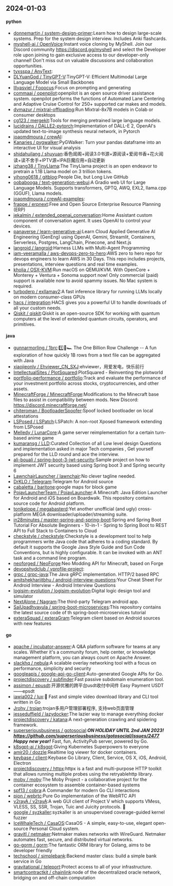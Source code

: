## 2024-01-03

#### python
* [donnemartin / system-design-primer](https://github.com/donnemartin/system-design-primer):Learn how to design large-scale systems. Prep for the system design interview. Includes Anki flashcards.
* [myshell-ai / OpenVoice](https://github.com/myshell-ai/OpenVoice):Instant voice cloning by MyShell. Join our Discord community https://discord.gg/myshell and select the Developer role upon joining to gain exclusive access to our developer-only channel! Don't miss out on valuable discussions and collaboration opportunities.
* [tyxsspa / AnyText](https://github.com/tyxsspa/AnyText):
* [DLYuanGod / TinyGPT-V](https://github.com/DLYuanGod/TinyGPT-V):TinyGPT-V: Efficient Multimodal Large Language Model via Small Backbones
* [lllyasviel / Fooocus](https://github.com/lllyasviel/Fooocus):Focus on prompting and generating
* [commaai / openpilot](https://github.com/commaai/openpilot):openpilot is an open source driver assistance system. openpilot performs the functions of Automated Lane Centering and Adaptive Cruise Control for 250+ supported car makes and models.
* [dvmazur / mixtral-offloading](https://github.com/dvmazur/mixtral-offloading):Run Mixtral-8x7B models in Colab or consumer desktops
* [cg123 / mergekit](https://github.com/cg123/mergekit):Tools for merging pretrained large language models.
* [lucidrains / DALLE2-pytorch](https://github.com/lucidrains/DALLE2-pytorch):Implementation of DALL-E 2, OpenAI's updated text-to-image synthesis neural network, in Pytorch
* [joaomdmoura / crewAI](https://github.com/joaomdmoura/crewAI):
* [Kanaries / pygwalker](https://github.com/Kanaries/pygwalker):PyGWalker: Turn your pandas dataframe into an interactive UI for visual analysis
* [shidahuilang / shuyuan](https://github.com/shidahuilang/shuyuan):香色闺阁+阅读3.0书源+源阅读+爱阅书香+花火阅读+读不舍手+IPTV源+IPA巨魔应用=自动更新
* [jzhang38 / TinyLlama](https://github.com/jzhang38/TinyLlama):The TinyLlama project is an open endeavor to pretrain a 1.1B Llama model on 3 trillion tokens.
* [yihong0618 / gitblog](https://github.com/yihong0618/gitblog):People Die, but Long Live GitHub
* [oobabooga / text-generation-webui](https://github.com/oobabooga/text-generation-webui):A Gradio web UI for Large Language Models. Supports transformers, GPTQ, AWQ, EXL2, llama.cpp (GGUF), Llama models.
* [joaomdmoura / crewAI-examples](https://github.com/joaomdmoura/crewAI-examples):
* [frappe / erpnext](https://github.com/frappe/erpnext):Free and Open Source Enterprise Resource Planning (ERP)
* [jekalmin / extended_openai_conversation](https://github.com/jekalmin/extended_openai_conversation):Home Assistant custom component of conversation agent. It uses OpenAI to control your devices.
* [panaverse / learn-generative-ai](https://github.com/panaverse/learn-generative-ai):Learn Cloud Applied Generative AI Engineering (GenEng) using OpenAI, Gemini, Streamlit, Containers, Serverless, Postgres, LangChain, Pinecone, and Next.js
* [langroid / langroid](https://github.com/langroid/langroid):Harness LLMs with Multi-Agent Programming
* [iam-veeramalla / aws-devops-zero-to-hero](https://github.com/iam-veeramalla/aws-devops-zero-to-hero):AWS zero to hero repo for devops engineers to learn AWS in 30 Days. This repo includes projects, presentations, interview questions and real time examples.
* [kholia / OSX-KVM](https://github.com/kholia/OSX-KVM):Run macOS on QEMU/KVM. With OpenCore + Monterey + Ventura + Sonoma support now! Only commercial (paid) support is available now to avoid spammy issues. No Mac system is required.
* [turboderp / exllamav2](https://github.com/turboderp/exllamav2):A fast inference library for running LLMs locally on modern consumer-class GPUs
* [hacs / integration](https://github.com/hacs/integration):HACS gives you a powerful UI to handle downloads of all your custom needs.
* [Qiskit / qiskit](https://github.com/Qiskit/qiskit):Qiskit is an open-source SDK for working with quantum computers at the level of extended quantum circuits, operators, and primitives.

#### java
* [gunnarmorling / 1brc](https://github.com/gunnarmorling/1brc):1️⃣🐝🏎️ The One Billion Row Challenge -- A fun exploration of how quickly 1B rows from a text file can be aggregated with Java
* [xiaojieonly / Ehviewer_CN_SXJ](https://github.com/xiaojieonly/Ehviewer_CN_SXJ):ehviewer，用爱发电，快乐前行
* [IntellectualSites / PlotSquared](https://github.com/IntellectualSites/PlotSquared):PlotSquared - Reinventing the plotworld
* [portfolio-performance / portfolio](https://github.com/portfolio-performance/portfolio):Track and evaluate the performance of your investment portfolio across stocks, cryptocurrencies, and other assets.
* [MinecraftForge / MinecraftForge](https://github.com/MinecraftForge/MinecraftForge):Modifications to the Minecraft base files to assist in compatibility between mods. New Discord: https://discord.minecraftforge.net/
* [chiteroman / BootloaderSpoofer](https://github.com/chiteroman/BootloaderSpoofer):Spoof locked bootloader on local attestations
* [LSPosed / LSPatch](https://github.com/LSPosed/LSPatch):LSPatch: A non-root Xposed framework extending from LSPosed
* [Melledy / LunarCore](https://github.com/Melledy/LunarCore):A game server reimplementation for a certain turn-based anime game
* [kumaransg / LLD](https://github.com/kumaransg/LLD):Curated Collection of all Low level design Questions and implementation asked in major Tech companies , Get yourself prepared for the LLD round and ace the interview.
* [ali-bouali / spring-boot-3-jwt-security](https://github.com/ali-bouali/spring-boot-3-jwt-security):Sample project on how to implement JWT security based using Spring boot 3 and Spring security 6
* [LawnchairLauncher / lawnchair](https://github.com/LawnchairLauncher/lawnchair):No clever tagline needed.
* [DrKLO / Telegram](https://github.com/DrKLO/Telegram):Telegram for Android source
* [cabaletta / baritone](https://github.com/cabaletta/baritone):google maps for block game
* [PojavLauncherTeam / PojavLauncher](https://github.com/PojavLauncherTeam/PojavLauncher):A Minecraft: Java Edition Launcher for Android and iOS based on Boardwalk. This repository contains source code for Android platform.
* [tonikelope / megabasterd](https://github.com/tonikelope/megabasterd):Yet another unofficial (and ugly) cross-platform MEGA downloader/uploader/streaming suite.
* [in28minutes / master-spring-and-spring-boot](https://github.com/in28minutes/master-spring-and-spring-boot):Spring and Spring Boot Tutorial For Absolute Beginners - 10-in-1 - Spring to Spring Boot to REST API to Full Stack to Containers to Cloud
* [checkstyle / checkstyle](https://github.com/checkstyle/checkstyle):Checkstyle is a development tool to help programmers write Java code that adheres to a coding standard. By default it supports the Google Java Style Guide and Sun Code Conventions, but is highly configurable. It can be invoked with an ANT task and a command line program.
* [neoforged / NeoForge](https://github.com/neoforged/NeoForge):Neo Modding API for Minecraft, based on Forge
* [devopshydclub / vprofile-project](https://github.com/devopshydclub/vprofile-project):
* [grpc / grpc-java](https://github.com/grpc/grpc-java):The Java gRPC implementation. HTTP/2 based RPC
* [amitshekhariitbhu / android-interview-questions](https://github.com/amitshekhariitbhu/android-interview-questions):Your Cheat Sheet For Android Interview - Android Interview Questions
* [logisim-evolution / logisim-evolution](https://github.com/logisim-evolution/logisim-evolution):Digital logic design tool and simulator
* [NextAlone / Nagram](https://github.com/NextAlone/Nagram):The third-party Telegram android app.
* [SaiUpadhyayula / spring-boot-microservices](https://github.com/SaiUpadhyayula/spring-boot-microservices):This repository contains the latest source code of th spring-boot-microservices tutorial
* [exteraSquad / exteraGram](https://github.com/exteraSquad/exteraGram):Telegram client based on Android sources with new features

#### go
* [apache / incubator-answer](https://github.com/apache/incubator-answer):A Q&A platform software for teams at any scales. Whether it's a community forum, help center, or knowledge management platform, you can always count on Apache Answer.
* [slackhq / nebula](https://github.com/slackhq/nebula):A scalable overlay networking tool with a focus on performance, simplicity and security
* [googleapis / google-api-go-client](https://github.com/googleapis/google-api-go-client):Auto-generated Google APIs for Go.
* [projectdiscovery / subfinder](https://github.com/projectdiscovery/subfinder):Fast passive subdomain enumeration tool.
* [assimon / epusdt](https://github.com/assimon/epusdt):开源优雅的跨平台usdt收付中间件 Easy Payment USDT——epsdt
* [iawia002 / lux](https://github.com/iawia002/lux):👾 Fast and simple video download library and CLI tool written in Go
* [Jrohy / trojan](https://github.com/Jrohy/trojan):trojan多用户管理部署程序, 支持web页面管理
* [jesseduffield / lazydocker](https://github.com/jesseduffield/lazydocker):The lazier way to manage everything docker
* [projectdiscovery / katana](https://github.com/projectdiscovery/katana):A next-generation crawling and spidering framework.
* [superseriousbusiness / gotosocial](https://github.com/superseriousbusiness/gotosocial):***ON HOLIDAY UNTIL 2nd JAN 2023! https://github.com/superseriousbusiness/gotosocial/issues/2477 Happy new year!*** Fast, fun, ActivityPub server, powered by Go.
* [k8sgpt-ai / k8sgpt](https://github.com/k8sgpt-ai/k8sgpt):Giving Kubernetes Superpowers to everyone
* [amir20 / dozzle](https://github.com/amir20/dozzle):Realtime log viewer for docker containers.
* [keybase / client](https://github.com/keybase/client):Keybase Go Library, Client, Service, OS X, iOS, Android, Electron
* [projectdiscovery / httpx](https://github.com/projectdiscovery/httpx):httpx is a fast and multi-purpose HTTP toolkit that allows running multiple probes using the retryablehttp library.
* [moby / moby](https://github.com/moby/moby):The Moby Project - a collaborative project for the container ecosystem to assemble container-based systems
* [spf13 / cobra](https://github.com/spf13/cobra):A Commander for modern Go CLI interactions
* [pion / webrtc](https://github.com/pion/webrtc):Pure Go implementation of the WebRTC API
* [v2rayA / v2rayA](https://github.com/v2rayA/v2rayA):A web GUI client of Project V which supports VMess, VLESS, SS, SSR, Trojan, Tuic and Juicity protocols. 🚀
* [google / syzkaller](https://github.com/google/syzkaller):syzkaller is an unsupervised coverage-guided kernel fuzzer
* [IceWhaleTech / CasaOS](https://github.com/IceWhaleTech/CasaOS):CasaOS - A simple, easy-to-use, elegant open-source Personal Cloud system.
* [gravitl / netmaker](https://github.com/gravitl/netmaker):Netmaker makes networks with WireGuard. Netmaker automates fast, secure, and distributed virtual networks.
* [go-gorm / gorm](https://github.com/go-gorm/gorm):The fantastic ORM library for Golang, aims to be developer friendly
* [techschool / simplebank](https://github.com/techschool/simplebank):Backend master class: build a simple bank service in Go
* [gravitational / teleport](https://github.com/gravitational/teleport):Protect access to all of your infrastructure.
* [smartcontractkit / chainlink](https://github.com/smartcontractkit/chainlink):node of the decentralized oracle network, bridging on and off-chain computation
